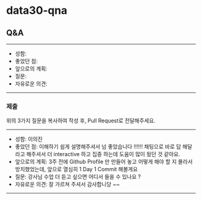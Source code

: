 # data30-qna

## Q&A

---
- 성함: 
- 좋았던 점: 
- 앞으로의 계획:
- 질문:
- 자유로운 의견: 
---

### 제출
위의 3가지 질문을 복사하여 작성 후, Pull Request로 전달해주세요.

---
- 성함: 이의진
- 좋았던 점: 이해하기 쉽게 설명해주셔서 넘 좋았습니다 !!!!!!
           채팅으로 바로 답 해달라고 해주셔서 더 interactive 하고 집중 하는데 도움이 많이 됬던 것 같아요.
- 앞으로의 계획: 3주 전에 Github Profile 만 만들어 놓고 어떻게 해야 할 지 몰라서 방치했었는데,
              앞으로 열심히 1 Day 1 Commit 해볼게요 
- 질문: 강사님 수업 더 듣고 싶으면 어디서 들을 수 있나요 ?
- 자유로운 의견: 잘 가르쳐 주셔서 감사합니당 ~~
---
